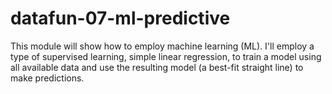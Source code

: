 # datafun-07-ml-predictive

This module will show how to employ machine learning (ML). I'll employ a type of supervised learning, simple linear regression, to train a model using all available data and use the resulting model (a best-fit straight line) to make predictions.
